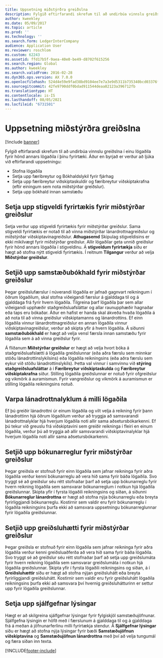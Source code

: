 ```yaml
---
title: Uppsetning miðstýrðra greiðslna
description: Fylgið eftirfarandi skrefum til að undirbúa vinnslu greiðslna í einu lögaðila fyrir hönd annars lögaðila í þínu fyrirtæki.
author: kweekley
ms.date: 05/09/2017
ms.topic: article
ms.prod: ''
ms.technology: ''
ms.search.form: LedgerInterCompany
audience: Application User
ms.reviewer: roschlom
ms.custom: 62243
ms.assetid: ffd17b5f-9aea-40e0-be49-d8702f615256
ms.search.region: Global
ms.author: kweekley
ms.search.validFrom: 2016-02-28
ms.dyn365.ops.version: AX 7.0.0
ms.openlocfilehash: 524d4e59e9fad38bd9104ee7e7a3e9d5311b735340bcd03376fc0ebc48eb7174
ms.sourcegitcommit: 42fe9790ddf0bdad911544deaa82123a396712fb
ms.translationtype: HT
ms.contentlocale: is-IS
ms.lasthandoff: 08/05/2021
ms.locfileid: "6731501"
---
```

# <a name="set-up-centralized-payments"></a>Uppsetning miðstýrðra greiðslna

[!include [banner](../includes/banner.md)]

Fylgið eftirfarandi skrefum til að undirbúa vinnslu greiðslna í einu lögaðila fyrir hönd annars lögaðila í þínu fyrirtæki. Áður en byrjað er verður að ljúka við eftirfarandi uppsetningu:

-   Stofna lögaðila
-   Setja upp færibreytur og Bókhaldslykil fyrir fjárhag
-   Setja upp færibreytur viðskiptaskuldir og færibreytur viðskiptakrafna (eftir einingum sem nota miðstýrðar greiðslur).
-   Setja upp bókhald innan samstæðu

## <a name="set-up-an-organizational-hierarchy-for-centralized-payments"></a>Setja upp stigveldi fyrirtækis fyrir miðstýrðar greiðslur
Setja verður upp stigveldi fyrirtækis fyrir miðstýrðar greiðslur. Sama stigveldi fyrirtækis er notað til að vinna miðstýrðar lánardrottnagreiðslur og miðstýrðar viðskiptavinagreiðslur. **Athugasemd** Skipulag stigveldisins er ekki mikilvægt fyrir miðstýrðar greiðslur. Allir lögaðilar geta unnið greiðslur fyrir hönd annars lögaðila í stigveldinu. Á **stigveldum fyrirtækja** síðu er hægt að stofna nýtt stigveldi fyrirtækis. Í reitnum **Tilgangur** verður að velja **Miðstýrðar greiðslur**. 

## <a name="set-up-an-intercompany-account-for-centralized-payments"></a>Setjið upp samstæðubókhald fyrir miðstýrðar greiðslur
Þegar greiðslufærslur í núverandi lögaðila er jafnað gagnvart reikningum í öðrum lögaðilum, skal stofna viðeigandi færslur á gjalddaga til og á gjalddaga frá fyrir hvern lögaðila. Tilgreina þarf lögaðila þar sem allar viðeigandi upphæðir staðgreiðsluafsláttar og allar raunupphæðir hagnaðar eða taps eru bókaðar. Áður en hafist er handa skal ákveða hvaða lögaðila á að nota til að vinna greiðslur viðskiptamanns og lánardrottins. Ef einn lögaðila vinnur lánardrottnagreiðslur en annan lögaðila vinnur viðskiptavinagreiðslur, verður að skipta yfir á hvern lögaðila. Á síðunni **samstæðubókhald** er hægt að velja vensl færsla innan samstæðu fyrir lögaðila sem á að vinna greiðslur fyrir. 

Á fliðanum **Miðstýrðar greiðslur** er hægt að velja hvort bóka á staðgreiðsluafslætti á lögaðila greiðslunnar (eða aðra færslu sem minnkar stöðu lánadrottinslykilsins) eða lögaðila reikningsins (eða aðra færslu sem eykur við stöðu lánadrottinslykils). Þetta val vinnur í samvinnu við **stýring staðgreiðsluafsláttar** á í **Færibreytur viðskiptaskulda** og **Færibreytur viðskiptakrafna** síður. Stilling lögaðila greiðslunnar er notuð fyrir ofgreiðslur og vikmörk á auramismun. Fyrir vangreiðslur og vikmörk á auramismun er stilling lögaðila reikningsins notuð.

## <a name="map-vendor-accounts-across-legal-entities"></a>Varpa lánadrottnalyklum á milli lögaðila
Ef þú greiðir lánadrottni úr einum lögaðila og vilt velja á reikning fyrir þann lánadrottinn hjá öðrum lögaðilum verður að tryggja að samsvarandi lánadrottnalyklar hjá hverjum lögaðila noti allir sama aðsetursbókarkenni. Ef þú tekur við greuslu frá viðskiptavini sem greiðir reikninga í fleiri en einum lögaðila, verður þú að tryggja að allir samsvarandi viðskiptavinalyklar hjá hverjum lögaðila noti allir sama aðsetursbókarkenni.

## <a name="set-up-posting-profiles-for-centralized-payments"></a>Setjið upp bókunarreglur fyrir miðstýrðar greiðslur
Þegar greiðsla er stofnuð fyrir einn lögaðila sem jafnar reikninga fyrir aðra lögaðila verður kenni bókunarreglu að vera hið sama fyrir báða lögaðila. Svo tryggt sé að greiðslur séu rétt stofnaðar þarf að setja upp bókunarreglu fyrir hvern reikning lögaðila sem samsvarar bókunarreglum í notkun hjá lögaðila greiðslunnar. Skipta yfir í fyrsta lögaðili reikningsins og síðan, á síðunni **Bókunarreglur lánardrottna** er hægt að stofna nýja bókunarreglu eða breyta fyrirliggjandi bókunarreglu. Kostirnir sem valdir eru fyrir bókunarreglu í lögaðila reikningsins þurfa ekki að samsvara uppsetningu bókunarreglunnar fyrir lögaðila greiðslunnar.

## <a name="set-up-methods-of-payment-for-centralized-payments"></a>Setjið upp greiðsluhætti fyrir miðstýrðar greiðslur
Þegar greiðsla er stofnuð fyrir einn lögaðila sem jafnar reikninga fyrir aðra lögaðila verður kenni greiðsluaðferða að vera hið sama fyrir báða lögaðila. Svo tryggt sé að greiðslur séu rétt stofnaðar þarf að setja upp greiðslumáta fyrir hvern reikning lögaðila sem samsvarar greiðslumáta í notkun hjá lögaðila greiðslunnar. Skipta yfir í fyrsta lögaðili reikningsins og síðan, á í **Greiðsluhættir** síðu er hægt að stofna nýjan greiðsluhátt eða breyta fyrirliggjandi greiðsluhátt. Kostirnir sem valdir eru fyrir greiðsluhátt lögaðila reikningsins þurfa ekki að samsvara því hvernig greiðsluhátturinn er settur upp fyrir lögaðila greiðslunnar.

## <a name="set-up-default-descriptions"></a>Setja upp sjálfgefnar lýsingar
Hægt er að skilgreina sjálfgefnar lýsingar fyrir fylgiskjöl samstæðujöfnunar. Sjálfgefna lýsingin er höfð með í færslunum á gjalddaga til og á gjalddaga frá á meðan á jöfnunarferlinu milli fyrirtækja stendur. Á **Sjálfgefnar lýsingar** síðu er hægt að stofna nýja lýsingar fyrir bæði **Samstæðujöfnun viðskiptavina** og **Samstæðujöfnun lánardrottna** með því að velja tungumál og færa síðan inn texta.





[!INCLUDE[footer-include](../../includes/footer-banner.md)]